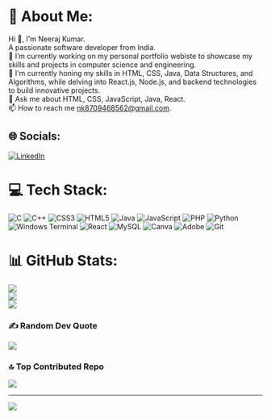 # 💫 About Me:
Hi 👋, I'm Neeraj Kumar.<br>A passionate software developer from India.<br>🔭 I’m currently working on my personal portfolio webiste to showcase my skills and projects in computer science and engineering.<br>🌱 I'm currently honing my skills in HTML, CSS, Java, Data Structures, and Algorithms, while delving into React.js, Node.js, and backend technologies to build innovative projects.<br>💬 Ask me about HTML, CSS, JavaScript, Java, React.<br>📫 How to reach me nk8709468562@gmail.com.<br>


## 🌐 Socials:
[![LinkedIn](https://img.shields.io/badge/LinkedIn-%230077B5.svg?logo=linkedin&logoColor=white)](https://linkedin.com/in/neeraj-kumar-714749250?utm_source=share&utm_campaign=share_via&utm_content=profile&utm_medium=android_app) 

# 💻 Tech Stack:
![C](https://img.shields.io/badge/c-%2300599C.svg?style=flat&logo=c&logoColor=white) ![C++](https://img.shields.io/badge/c++-%2300599C.svg?style=flat&logo=c%2B%2B&logoColor=white) ![CSS3](https://img.shields.io/badge/css3-%231572B6.svg?style=flat&logo=css3&logoColor=white) ![HTML5](https://img.shields.io/badge/html5-%23E34F26.svg?style=flat&logo=html5&logoColor=white) ![Java](https://img.shields.io/badge/java-%23ED8B00.svg?style=flat&logo=openjdk&logoColor=white) ![JavaScript](https://img.shields.io/badge/javascript-%23323330.svg?style=flat&logo=javascript&logoColor=%23F7DF1E) ![PHP](https://img.shields.io/badge/php-%23777BB4.svg?style=flat&logo=php&logoColor=white) ![Python](https://img.shields.io/badge/python-3670A0?style=flat&logo=python&logoColor=ffdd54) ![Windows Terminal](https://img.shields.io/badge/Windows%20Terminal-%234D4D4D.svg?style=flat&logo=windows-terminal&logoColor=white) ![React](https://img.shields.io/badge/react-%2320232a.svg?style=flat&logo=react&logoColor=%2361DAFB) ![MySQL](https://img.shields.io/badge/mysql-4479A1.svg?style=flat&logo=mysql&logoColor=white) ![Canva](https://img.shields.io/badge/Canva-%2300C4CC.svg?style=flat&logo=Canva&logoColor=white) ![Adobe](https://img.shields.io/badge/adobe-%23FF0000.svg?style=flat&logo=adobe&logoColor=white) ![Git](https://img.shields.io/badge/git-%23F05033.svg?style=flat&logo=git&logoColor=white)
# 📊 GitHub Stats:
![](https://github-readme-stats.vercel.app/api?username=neeraj123x&theme=shadow_green&hide_border=false&include_all_commits=true&count_private=false)<br/>
![](https://github-readme-streak-stats.herokuapp.com/?user=neeraj123x&theme=shadow_green&hide_border=false)<br/>
![](https://github-readme-stats.vercel.app/api/top-langs/?username=neeraj123x&theme=shadow_green&hide_border=false&include_all_commits=true&count_private=false&layout=compact)

### ✍️ Random Dev Quote
![](https://quotes-github-readme.vercel.app/api?type=horizontal&theme=radical)

### 🔝 Top Contributed Repo
![](https://github-contributor-stats.vercel.app/api?username=neeraj123x&limit=5&theme=dark&combine_all_yearly_contributions=true)

---
[![](https://visitcount.itsvg.in/api?id=neeraj123x&icon=0&color=0)](https://visitcount.itsvg.in)

<!-- Proudly created with GPRM ( https://gprm.itsvg.in ) -->
